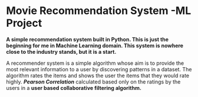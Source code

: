 # Movie Recommendation System -ML Project
**A simple recommendation system built in Python. This is just the beginning for me in Machine Learning domain. This system is nowhere close to the industry stands, but it is a start.**

A recommender system is a simple algorithm whose aim is to provide the most relevant information to a user by discovering patterns in a dataset. The algorithm rates the items and shows the user the items that they would rate highly.
__*Pearson Correlation*__ calculated based only on the ratings by the users in a **user based collaborative filtering algorithm.**
